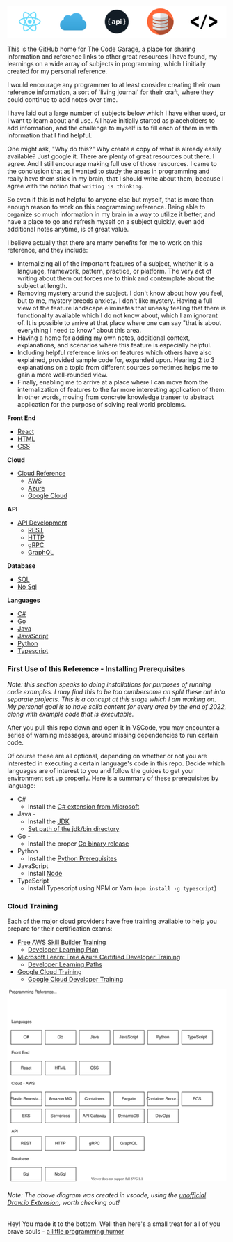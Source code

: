 <p align="center">
  <img src="assets/images/banner.png" alt="banner"/>
</p>

This is the GitHub home for The Code Garage, a place for sharing information and reference links to other great resources I have found, my learnings on a wide array of subjects in programming, which I initially created for my personal reference.

I would encourage any programmer to at least consider creating their own reference information, a sort of 'living journal' for their craft, where they could continue to add notes over time.

I have laid out a large number of subjects below which I have either used, or I want to learn about and use. All have initially started as placeholders to add information, and the challenge to myself is to fill each of them in with information that I find helpful.

One might ask, "Why do this?" Why create a copy of what is already easily available? Just google it. There are plenty of great resources out there. I agree. And I still encourage making full use of those resources. I came to the conclusion that as I wanted to study the areas in programming and really have them stick in my brain, that I should write about them, because I agree with the notion that `writing is thinking`.

So even if this is not helpful to anyone else but myself, that is more than enough reason to work on this programming reference. Being able to organize so much information in my brain in a way to utilize it better, and have a place to go and refresh myself on a subject quickly, even add additional notes anytime, is of great value.

I believe actually that there are many benefits for me to work on this reference, and they include:

- Internalizing all of the important features of a subject, whether it is a language, framework, pattern, practice, or platform. The very act of writing about them out forces me to think and contemplate about the subject at length.
- Removing mystery around the subject. I don't know about how you feel, but to me, mystery breeds anxiety. I don't like mystery. Having a full view of the feature landscape eliminates that uneasy feeling that there is functionality available which I do not know about, which I am ignorant of. It is possible to arrive at that place where one can say "that is about everything I need to know" about this area.
- Having a home for adding my own notes, additional context, explanations, and scenarios where this feature is especially helpful.
- Including helpful reference links on features which others have also explained, provided sample code for, expanded upon. Hearing 2 to 3 explanations on a topic from different sources sometimes helps me to gain a more well-rounded view.
- Finally, enabling me to arrive at a place where I can move from the internalization of features to the far more interesting application of them. In other words, moving from concrete knowledge transer to abstract application for the purpose of solving real world problems.

**Front End**

- [React](./react/)
- [HTML](./html/)
- [CSS](./CSS/)

**Cloud**

- [Cloud Reference](CloudDev/)
  - [AWS](CloudDev/AWS/)
  - [Azure](CloudDev/Azure/)
  - [Google Cloud](CloudDev/GoogleCloud/)

**API**

- [API Development](apis/)
  - [REST](/rest-api/)
  - [HTTP](/http-api/)
  - [gRPC](/grpc-api/)
  - [GraphQL](/graphql-api/)

**Database**

- [SQL](structured-query-language/)
- [No Sql](nosql/)

**Languages**

- [C#](./csharp/)
- [Go](./go/)
- [Java](./java/)
- [JavaScript](./javascript/)
- [Python](./python/)
- [Typescript](./typescript/)

### First Use of this Reference - Installing Prerequisites

_Note: this section speaks to doing installations for purposes of running code examples. I may find this to be too cumbersome an split these out into separate projects. This is a concept at this stage which I am working on. My personal goal is to have solid content for every area by the end of 2022, along with example code that is executable._

After you pull this repo down and open it in VSCode, you may encounter a series of warning messages, around missing dependencies to run certain code.

Of course these are all optional, depending on whether or not you are interested in executing a certain language's code in this repo. Decide which languages are of interest to you and follow the guides to get your environment set up properly. Here is a summary of these prerequisites by language:

- C#
  - Install the [C# extension from Microsoft](https://marketplace.visualstudio.com/items?itemName=ms-dotnettools.csharp)
- Java -
  - Install the [JDK](https://www.oracle.com/java/technologies/downloads/)
  - [Set path of the jdk/bin directory](http://www.javatpoint.com/how-to-set-path-in-java)
- Go -
  - Install the proper [Go binary release](https://go.dev/dl/)
- Python
  - Install the [Python Prerequisites](https://code.visualstudio.com/docs/python/python-tutorial#_prerequisites)
- JavaScript
  - Install [Node](https://nodejs.org/en/)
- TypeScript
  - Install Typescript using NPM or Yarn (`npm install -g typescript`)

### Cloud Training

Each of the major cloud providers have free training available to help you prepare for their certification exams:

- [Free AWS Skill Builder Training](https://explore.skillbuilder.aws/learn)
  - [Developer Learning Plan](https://explore.skillbuilder.aws/learn/public/learning_plan/view/84/developer-learning-plan)
- [Microsoft Learn: Free Azure Certified Developer Training](https://docs.microsoft.com/en-us/learn/azure/)
  - [Developer Learning Paths](https://docs.microsoft.com/en-us/learn/roles/developer)
- [Google Cloud Training](https://community.c2cglobal.com/product-updates)
  - [Google Cloud Developer Training](https://docs.microsoft.com/en-us/learn/roles/developer)

![HoodCodes Reference Topics](assets/drawings/Topicsv2.svg)

###### _Note: The above diagram was created in vscode, using the [unofficial Draw.io Extension](https://marketplace.visualstudio.com/items?itemName=hediet.vscode-drawio), worth checking out!_

Hey! You made it to the bottom. Well then here's a small treat for all of you brave souls - [a little programming humor](./humor/)

